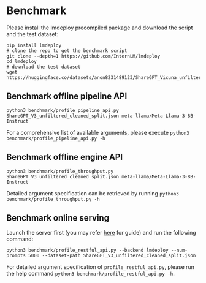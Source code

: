# Benchmark

Please install the lmdeploy precompiled package and download the script and the test dataset:

```shell
pip install lmdeploy
# clone the repo to get the benchmark script
git clone --depth=1 https://github.com/InternLM/lmdeploy
cd lmdeploy
# download the test dataset
wget https://huggingface.co/datasets/anon8231489123/ShareGPT_Vicuna_unfiltered/resolve/main/ShareGPT_V3_unfiltered_cleaned_split.json
```

## Benchmark offline pipeline API

```shell
python3 benchmark/profile_pipeline_api.py ShareGPT_V3_unfiltered_cleaned_split.json meta-llama/Meta-Llama-3-8B-Instruct
```

For a comprehensive list of available arguments, please execute `python3 benchmark/profile_pipeline_api.py -h`

## Benchmark offline engine API

```shell
python3 benchmark/profile_throughput.py ShareGPT_V3_unfiltered_cleaned_split.json meta-llama/Meta-Llama-3-8B-Instruct
```

Detailed argument specification can be retrieved by running `python3 benchmark/profile_throughput.py -h`

## Benchmark online serving

Launch the server first (you may refer [here](../llm/api_server.md) for guide) and run the following command:

```shell
python3 benchmark/profile_restful_api.py --backend lmdeploy --num-prompts 5000 --dataset-path ShareGPT_V3_unfiltered_cleaned_split.json
```

For detailed argument specification of `profile_restful_api.py`, please run the help command `python3 benchmark/profile_restful_api.py -h`.
